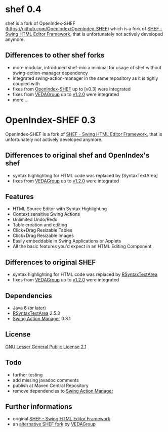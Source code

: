 shef 0.4
==================

shef is a fork of OpenIndex-SHEF (https://github.com/OpenIndex/OpenIndex-SHEF) which is a fork of [SHEF - Swing HTML Editor Framework](http://shef.sourceforge.net/), that is unfortunately not actively developed anymore.

Differences to other shef forks
-------------------------------

* more modular, introduced shef-min a minimal for usage of shef without swing-action-manager dependency
* integrated swing-action-manager in the same repository as it is tighly coupled with
* fixes from [OpenIndex-SHEF](https://github.com/OpenIndex/OpenIndex-SHEF) up to [v0.3] were integrated
* fixes from [VEDAGroup](https://github.com/VEDAGroup/SHEF) up to [v1.2.0](https://github.com/VEDAGroup/SHEF/tree/c2d0286703c45030c71c27ab816124872511a944) were integrated
* more ...



OpenIndex-SHEF 0.3
==================

OpenIndex-SHEF is a fork of [SHEF - Swing HTML Editor Framework](http://shef.sourceforge.net/), that is unfortunately not actively developed anymore.

Differences to original shef and OpenIndex's shef
----------------------------

* syntax highlighting for HTML code was replaced by [SyntaxTextArea]
* fixes from [VEDAGroup](https://github.com/VEDAGroup/SHEF) up to [v1.2.0](https://github.com/VEDAGroup/SHEF/tree/c2d0286703c45030c71c27ab816124872511a944) were integrated


Features
--------

* HTML Source Editor with Syntax Highlighting
* Context sensitive Swing Actions
* Unlimited Undo/Redo
* Table creation and editing
* Click+Drag Resizable Tables
* Click+Drag Resizable Images
* Easily embeddable in Swing Applications or Applets
* All the basic features you'd expect in an HTML Editing Component


Differences to original SHEF
----------------------------

* syntax highlighting for HTML code was replaced by [RSyntaxTextArea](https://github.com/bobbylight/RSyntaxTextArea)
* fixes from [VEDAGroup](https://github.com/VEDAGroup/SHEF) up to [v1.2.0](https://github.com/VEDAGroup/SHEF/tree/c2d0286703c45030c71c27ab816124872511a944) were integrated


Dependencies
------------

* Java 6 (or later)
* [RSyntaxTextArea](https://github.com/bobbylight/RSyntaxTextArea) 2.5.3
* [Swing Action Manager](https://web.archive.org/web/20170410015334/https://java.net/projects/sam) 0.8.1


License
-------

[GNU Lesser General Public License 2.1](http://www.gnu.org/licenses/lgpl-2.1-standalone.html)


Todo
----

* further testing
* add missing javadoc comments
* publish at Maven Central Repository
* remove dependencies to [Swing Action Manager](https://web.archive.org/web/20170410015334/https://java.net/projects/sam)


Further informations
--------------------

* original [SHEF - Swing HTML Editor Framework](http://shef.sourceforge.net/)
* an [alternative SHEF fork](https://github.com/VEDAGroup/SHEF) by [VEDAGroup](https://github.com/VEDAGroup)

